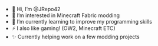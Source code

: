 - 👋 Hi, I’m @JRepo42
- 🌌 I’m interested in Minecraft Fabric modding
- 📖 I’m currently learning to improve my programming skills
- ⚡ I also like gaming! (OW2, Minecraft ETC)
- ✨ Currently helping work on a few modding projects

<!---
JRepo42/JRepo42 is a ✨ special ✨ repository because its `README.md` (this file) appears on your GitHub profile.
You can click the Preview link to take a look at your changes.
--->
